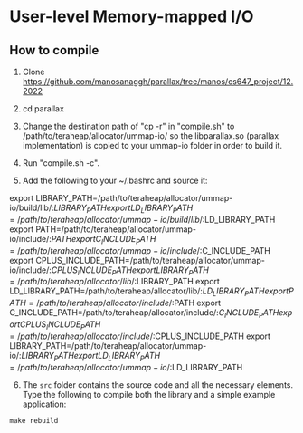 # User-level Memory-mapped I/O

## How to compile

1. Clone https://github.com/manosanaggh/parallax/tree/manos/cs647_project/12.2022

2. cd parallax

3. Change the destination path of "cp -r" in "compile.sh" to /path/to/teraheap/allocator/ummap-io/ so the libparallax.so (parallax implementation) is copied to your ummap-io folder in order to build it.

4. Run "compile.sh -c".

5. Add the following to your ~/.bashrc and source it:

export LIBRARY_PATH=/path/to/teraheap/allocator/ummap-io/build/lib/:$LIBRARY_PATH
export LD_LIBRARY_PATH=/path/to/teraheap/allocator/ummap-io/build/lib/:$LD_LIBRARY_PATH
export PATH=/path/to/teraheap/allocator/ummap-io/include/:$PATH
export C_INCLUDE_PATH=/path/to/teraheap/allocator/ummap-io/include/:$C_INCLUDE_PATH
export CPLUS_INCLUDE_PATH=/path/to/teraheap/allocator/ummap-io/include/:$CPLUS_INCLUDE_PATH
export LIBRARY_PATH=/path/to/teraheap/allocator/lib/:$LIBRARY_PATH
export LD_LIBRARY_PATH=/path/to/teraheap/allocator/lib/:$LD_LIBRARY_PATH
export PATH=/path/to/teraheap/allocator/include/:$PATH
export C_INCLUDE_PATH=/path/to/teraheap/allocator/include/:$C_INCLUDE_PATH
export CPLUS_INCLUDE_PATH=/path/to/teraheap/allocator/include/:$CPLUS_INCLUDE_PATH
export LIBRARY_PATH=/path/to/teraheap/allocator/ummap-io/:$LIBRARY_PATH
export LD_LIBRARY_PATH=/path/to/teraheap/allocator/ummap-io/:$LD_LIBRARY_PATH


6. The `src` folder contains the source code and all the necessary
elements. Type the following to compile both the library and a simple
example application:

```
make rebuild
```

